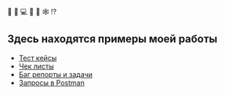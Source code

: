 🐛 👀 💻 📝 🧯 🕸️ ⁉️
## Здесь находятся примеры моей работы

- [Тест кейсы](https://github.com/klushcheva/qa-work/blob/main/test-cases.md)
- [Чек листы](https://github.com/klushcheva/qa-work/blob/main/check-lists.md)
- [Баг репорты и задачи](https://github.com/klushcheva/qa-work/blob/main/bug-reports.md)
- [Запросы в Postman](https://github.com/klushcheva/qa-work/blob/f93bf90d39ffd85d56c2d186d510ca226912e654/MoveToGateway%20-%20Postman%20collection%20.json)

